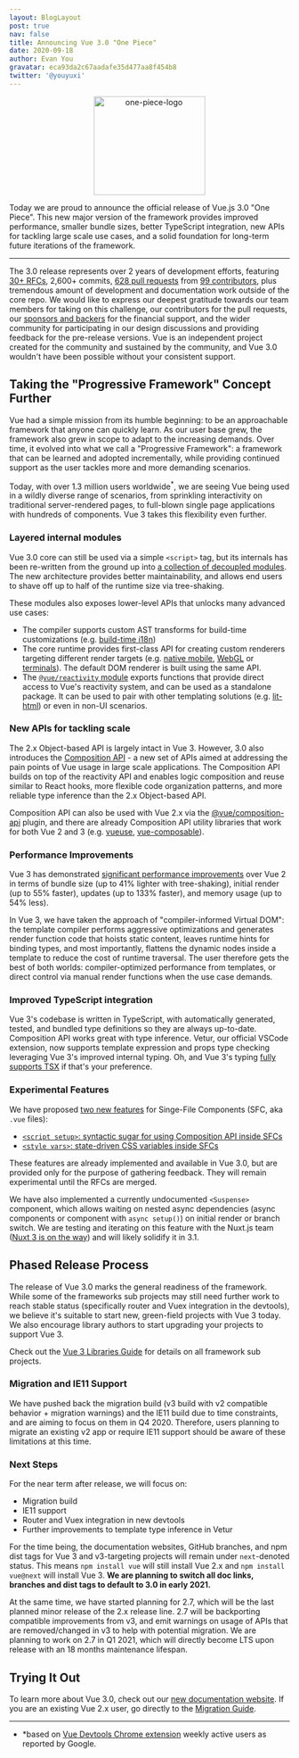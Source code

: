 ```yaml
---
layout: BlogLayout
post: true
nav: false
title: Announcing Vue 3.0 "One Piece"
date: 2020-09-18
author: Evan You
gravatar: eca93da2c67aadafe35d477aa8f454b8
twitter: '@youyuxi'
---
```


<p align="center">
  <img width="200" height="177px" src="https://user-images.githubusercontent.com/499550/93624428-53932780-f9ae-11ea-8d16-af949e16a09f.png" alt="one-piece-logo">
</p>

Today we are proud to announce the official release of Vue.js 3.0 "One Piece". This new major version of the framework provides improved performance, smaller bundle sizes, better TypeScript integration, new APIs for tackling large scale use cases, and a solid foundation for long-term future iterations of the framework.

---

The 3.0 release represents over 2 years of development efforts, featuring [30+ RFCs](https://github.com/vuejs/rfcs/tree/master/active-rfcs), 2,600+ commits, [628 pull requests](https://github.com/vuejs/vue-next/pulls?q=is%3Apr+is%3Amerged+-author%3Aapp%2Fdependabot-preview+) from [99 contributors](https://github.com/vuejs/vue-next/graphs/contributors), plus tremendous amount of development and documentation work outside of the core repo. We would like to express our deepest gratitude towards our team members for taking on this challenge, our contributors for the pull requests, our [sponsors and backers](https://github.com/vuejs/vue/blob/dev/BACKERS.md) for the financial support, and the wider community for participating in our design discussions and providing feedback for the pre-release versions. Vue is an independent project created for the community and sustained by the community, and Vue 3.0 wouldn't have been possible without your consistent support.

## Taking the "Progressive Framework" Concept Further

Vue had a simple mission from its humble beginning: to be an approachable framework that anyone can quickly learn. As our user base grew, the framework also grew in scope to adapt to the increasing demands. Over time, it evolved into what we call a "Progressive Framework": a framework that can be learned and adopted incrementally, while providing continued support as the user tackles more and more demanding scenarios.

Today, with over 1.3 million users worldwide<sup>\*</sup>, we are seeing Vue being used in a wildly diverse range of scenarios, from sprinkling interactivity on traditional server-rendered pages, to full-blown single page applications with hundreds of components. Vue 3 takes this flexibility even further.

### Layered internal modules

Vue 3.0 core can still be used via a simple `<script>` tag, but its internals has been re-written from the ground up into [a collection of decoupled modules](https://github.com/vuejs/vue-next/tree/master/packages). The new architecture provides better maintainability, and allows end users to shave off up to half of the runtime size via tree-shaking.

These modules also exposes lower-level APIs that unlocks many advanced use cases:

- The compiler supports custom AST transforms for build-time customizations (e.g. [build-time i18n](https://github.com/intlify/vue-i18n-extensions))
- The core runtime provides first-class API for creating custom renderers targeting different render targets (e.g. [native mobile](https://github.com/rigor789/nativescript-vue-next), [WebGL](https://github.com/Planning-nl/vugel) or [terminals](https://github.com/ycmjason/vuminal)). The default DOM renderer is built using the same API.
- The [`@vue/reactivity` module](https://github.com/vuejs/vue-next/tree/master/packages/reactivity) exports functions that provide direct access to Vue's reactivity system, and can be used as a standalone package. It can be used to pair with other templating solutions (e.g. [lit-html](https://github.com/yyx990803/vue-lit)) or even in non-UI scenarios.

### New APIs for tackling scale

The 2.x Object-based API is largely intact in Vue 3. However, 3.0 also introduces the [Composition API](https://v3.vuejs.org/guide/composition-api-introduction.html) - a new set of APIs aimed at addressing the pain points of Vue usage in large scale applications. The Composition API builds on top of the reactivity API and enables logic composition and reuse similar to React hooks, more flexible code organization patterns, and more reliable type inference than the 2.x Object-based API.

Composition API can also be used with Vue 2.x via the [@vue/composition-api](https://github.com/vuejs/composition-api) plugin, and there are already Composition API utility libraries that work for both Vue 2 and 3 (e.g. [vueuse](https://github.com/antfu/vueuse), [vue-composable](https://github.com/pikax/vue-composable)).

### Performance Improvements

Vue 3 has demonstrated [significant performance improvements](https://docs.google.com/spreadsheets/d/1VJFx-kQ4KjJmnpDXIEaig-cVAAJtpIGLZNbv3Lr4CR0/edit?usp=sharing) over Vue 2 in terms of bundle size (up to 41% lighter with tree-shaking), initial render (up to 55% faster), updates (up to 133% faster), and memory usage (up to 54% less).

In Vue 3, we have taken the approach of "compiler-informed Virtual DOM": the template compiler performs aggressive optimizations and generates render function code that hoists static content, leaves runtime hints for binding types, and most importantly, flattens the dynamic nodes inside a template to reduce the cost of runtime traversal. The user therefore gets the best of both worlds: compiler-optimized performance from templates, or direct control via manual render functions when the use case demands.

### Improved TypeScript integration

Vue 3's codebase is written in TypeScript, with automatically generated, tested, and bundled type definitions so they are always up-to-date. Composition API works great with type inference. Vetur, our official VSCode extension, now supports template expression and props type checking leveraging Vue 3's improved internal typing. Oh, and Vue 3's typing [fully supports TSX](https://github.com/vuejs/vue-next/blob/master/test-dts/defineComponent.test-d.tsx) if that's your preference.

### Experimental Features

We have proposed [two new features](https://github.com/vuejs/rfcs/pull/182) for Singe-File Components (SFC, aka `.vue` files):

- [`<script setup>`: syntactic sugar for using Composition API inside SFCs](https://github.com/vuejs/rfcs/blob/sfc-improvements/active-rfcs/0000-sfc-script-setup.md)
- [`<style vars>`: state-driven CSS variables inside SFCs](https://github.com/vuejs/rfcs/blob/sfc-improvements/active-rfcs/0000-sfc-style-variables.md)

These features are already implemented and available in Vue 3.0, but are provided only for the purpose of gathering feedback. They will remain experimental until the RFCs are merged.

We have also implemented a currently undocumented `<Suspense>` component, which allows waiting on nested async dependencies (async components or component with `async setup()`) on initial render or branch switch. We are testing and iterating on this feature with the Nuxt.js team ([Nuxt 3 is on the way](https://nuxtjs.slides.com/atinux/state-of-nuxt-2020)) and will likely solidify it in 3.1.

## Phased Release Process

The release of Vue 3.0 marks the general readiness of the framework. While some of the frameworks sub projects may still need further work to reach stable status (specifically router and Vuex integration in the devtools), we believe it's suitable to start new, green-field projects with Vue 3 today. We also encourage library authors to start upgrading your projects to support Vue 3.

Check out the [Vue 3 Libraries Guide](https://v3-migration.vuejs.org/recommendations.html) for details on all framework sub projects.

### Migration and IE11 Support

We have pushed back the migration build (v3 build with v2 compatible behavior + migration warnings) and the IE11 build due to time constraints, and are aiming to focus on them in Q4 2020. Therefore, users planning to migrate an existing v2 app or require IE11 support should be aware of these limitations at this time.

### Next Steps

For the near term after release, we will focus on:

- Migration build
- IE11 support
- Router and Vuex integration in new devtools
- Further improvements to template type inference in Vetur

For the time being, the documentation websites, GitHub branches, and npm dist tags for Vue 3 and v3-targeting projects will remain under `next`-denoted status. This means `npm install vue` will still install Vue 2.x and `npm install vue@next` will install Vue 3. **We are planning to switch all doc links, branches and dist tags to default to 3.0 in early 2021.**

At the same time, we have started planning for 2.7, which will be the last planned minor release of the 2.x release line. 2.7 will be backporting compatible improvements from v3, and emit warnings on usage of APIs that are removed/changed in v3 to help with potential migration. We are planning to work on 2.7 in Q1 2021, which will directly become LTS upon release with an 18 months maintenance lifespan.

## Trying It Out

To learn more about Vue 3.0, check out our [new documentation website](https://v3.vuejs.org/). If you are an existing Vue 2.x user, go directly to the [Migration Guide](https://v3.vuejs.org/guide/migration/introduction.html).

---

- \*based on [Vue Devtools Chrome extension](https://chrome.google.com/webstore/detail/vuejs-devtools/nhdogjmejiglipccpnnnanhbledajbpd) weekly active users as reported by Google.